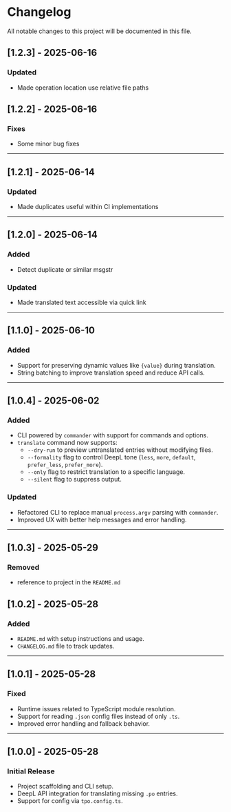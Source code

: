 # Changelog

All notable changes to this project will be documented in this file.

## [1.2.3] - 2025-06-16

### Updated

- Made operation location use relative file paths

## [1.2.2] - 2025-06-16

### Fixes

- Some minor bug fixes

---

## [1.2.1] - 2025-06-14

### Updated

- Made duplicates useful within CI implementations

---

## [1.2.0] - 2025-06-14

### Added

- Detect duplicate or similar msgstr

### Updated

- Made translated text accessible via quick link

---

## [1.1.0] - 2025-06-10

### Added

- Support for preserving dynamic values like `{value}` during translation.
- String batching to improve translation speed and reduce API calls.

---

## [1.0.4] - 2025-06-02

### Added

- CLI powered by `commander` with support for commands and options.
- `translate` command now supports:
  - `--dry-run` to preview untranslated entries without modifying files.
  - `--formality` flag to control DeepL tone (`less`, `more`, `default`, `prefer_less`, `prefer_more`).
  - `--only` flag to restrict translation to a specific language.
  - `--silent` flag to suppress output.

### Updated

- Refactored CLI to replace manual `process.argv` parsing with `commander`.
- Improved UX with better help messages and error handling.

---

## [1.0.3] - 2025-05-29

### Removed

- reference to project in the `README.md`

## [1.0.2] - 2025-05-28

### Added

- `README.md` with setup instructions and usage.
- `CHANGELOG.md` file to track updates.

---

## [1.0.1] - 2025-05-28

### Fixed

- Runtime issues related to TypeScript module resolution.
- Support for reading `.json` config files instead of only `.ts`.
- Improved error handling and fallback behavior.

---

## [1.0.0] - 2025-05-28

### Initial Release

- Project scaffolding and CLI setup.
- DeepL API integration for translating missing `.po` entries.
- Support for config via `tpo.config.ts`.
